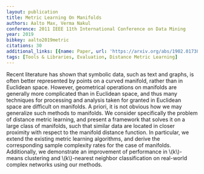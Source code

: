 ```yaml
---
layout: publication
title: Metric Learning On Manifolds
authors: Aalto Max, Verma Nakul
conference: 2011 IEEE 11th International Conference on Data Mining
year: 2019
bibkey: aalto2019metric
citations: 30
additional_links: [{name: Paper, url: 'https://arxiv.org/abs/1902.01738'}]
tags: [Tools & Libraries, Evaluation, Distance Metric Learning]
---
```

Recent literature has shown that symbolic data, such as text and graphs, is
often better represented by points on a curved manifold, rather than in
Euclidean space. However, geometrical operations on manifolds are generally
more complicated than in Euclidean space, and thus many techniques for
processing and analysis taken for granted in Euclidean space are difficult on
manifolds. A priori, it is not obvious how we may generalize such methods to
manifolds. We consider specifically the problem of distance metric learning,
and present a framework that solves it on a large class of manifolds, such that
similar data are located in closer proximity with respect to the manifold
distance function. In particular, we extend the existing metric learning
algorithms, and derive the corresponding sample complexity rates for the case
of manifolds. Additionally, we demonstrate an improvement of performance in
\\(k\\)-means clustering and \\(k\\)-nearest neighbor classification on real-world
complex networks using our methods.